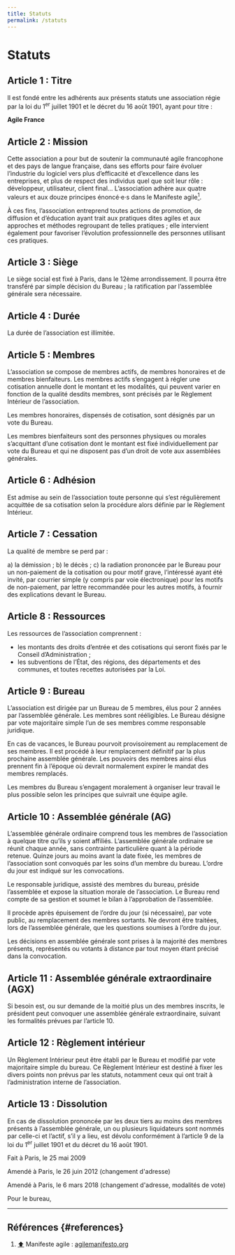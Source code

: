 ```yaml
---
title: Statuts
permalink: /statuts
---
```


# Statuts

## Article 1 : Titre

Il est fondé entre les adhérents aux présents statuts une association régie par la loi du 1<sup>er</sup> juillet 1901 et le décret du 16 août 1901, ayant pour titre :

**Agile France**

## Article 2 : Mission

Cette association a pour but de soutenir la communauté agile francophone et des pays de langue française, dans ses efforts pour faire évoluer l’industrie du logiciel vers plus d’efficacité et d’excellence dans les entreprises, et plus de respect des individus quel que soit leur rôle : développeur, utilisateur, client final… L’association adhère aux quatre valeurs et aux douze principes énoncé·e·s dans le Manifeste agile[<sup>1</sup>](#references).

À ces fins, l’association entreprend toutes actions de promotion, de diffusion et d’éducation ayant trait aux pratiques dites agiles et aux approches et méthodes regroupant de telles pratiques ; elle intervient également pour favoriser l’évolution professionnelle des personnes utilisant ces pratiques.

## Article 3 : Siège

Le siège social est fixé à Paris, dans le 12ème arrondissement. Il pourra être transféré par simple décision du Bureau ; la ratification par l’assemblée générale sera nécessaire.

## Article 4 : Durée

La durée de l’association est illimitée.

## Article 5 : Membres

L’association se compose de membres actifs, de membres honoraires et de membres bienfaiteurs.
Les membres actifs s’engagent à régler une cotisation annuelle dont le montant et les modalités, qui peuvent varier en fonction de la qualité desdits membres, sont précisés par le Règlement Intérieur de l’association.

Les membres honoraires, dispensés de cotisation, sont désignés par un vote du Bureau.

Les membres bienfaiteurs sont des personnes physiques ou morales s’acquittant d’une cotisation dont le montant est fixé individuellement par vote du Bureau et qui ne disposent pas d’un droit de vote aux assemblées générales.

## Article 6 : Adhésion

Est admise au sein de l’association toute personne qui s’est régulièrement acquittée de sa cotisation selon la procédure alors définie par le Règlement Intérieur.

## Article 7 : Cessation

La qualité de membre se perd par :

a) la démission ;
b) le décès ;
c) la radiation prononcée par le Bureau pour un non-paiement de la cotisation ou pour motif grave, l’intéressé ayant été invité, par courrier simple (y compris par voie électronique) pour les motifs de non-paiement, par lettre recommandée pour les autres motifs, à fournir des explications devant le Bureau.

## Article 8 : Ressources

Les ressources de l’association comprennent :

- les montants des droits d’entrée et des cotisations qui seront fixés par le Conseil d’Administration ;
- les subventions de l’État, des régions, des départements et des communes, et toutes recettes autorisées par la Loi.

## Article 9 : Bureau

L’association est dirigée par un Bureau de 5 membres, élus pour 2 années par l’assemblée générale. Les membres sont rééligibles. Le Bureau désigne par vote majoritaire simple l’un de ses membres comme responsable juridique.

En cas de vacances, le Bureau pourvoit provisoirement au remplacement de ses membres. Il est procédé à leur remplacement définitif par la plus prochaine assemblée générale. Les pouvoirs des membres ainsi élus prennent fin à l’époque où devrait normalement expirer le mandat des membres remplacés.

Les membres du Bureau s’engagent moralement à organiser leur travail le plus possible selon les principes que suivrait une équipe agile.

## Article 10 : Assemblée générale (AG)

L’assemblée générale ordinaire comprend tous les membres de l’association à quelque titre qu’ils y soient affiliés.
L’assemblée générale ordinaire se réunit chaque année, sans contrainte particulière quant à la période retenue. Quinze jours au moins avant la date fixée, les membres de l’association sont convoqués par les soins d’un membre du bureau. L’ordre du jour est indiqué sur les convocations.

Le responsable juridique, assisté des membres du bureau, préside l’assemblée et expose la situation morale de l’association.
Le Bureau rend compte de sa gestion et soumet le bilan à l’approbation de l’assemblée.

Il procède après épuisement de l’ordre du jour (si nécessaire), par vote public, au remplacement des membres sortants.
Ne devront être traitées, lors de l’assemblée générale, que les questions soumises à l’ordre du jour.

Les décisions en assemblée générale sont prises à la majorité des membres présents, représentés ou votants à distance par tout moyen étant précisé dans la convocation.

## Article 11 : Assemblée générale extraordinaire (AGX)

Si besoin est, ou sur demande de la moitié plus un des membres inscrits, le président peut convoquer une assemblée générale extraordinaire, suivant les formalités prévues par l’article 10.

## Article 12 : Règlement intérieur

Un Règlement Intérieur peut être établi par le Bureau et modifié par vote majoritaire simple du bureau. Ce Règlement Intérieur est destiné à fixer les divers points non prévus par les statuts, notamment ceux qui ont trait à l’administration interne de l’association.

## Article 13 : Dissolution

En cas de dissolution prononcée par les deux tiers au moins des membres présents à l’assemblée générale, un ou plusieurs liquidateurs sont nommés par celle-ci et l’actif, s’il y a lieu, est dévolu conformément à l’article 9 de la loi du 1<sup>er</sup> juillet 1901 et du décret du 16 août 1901.

Fait à Paris, le 25 mai 2009

Amendé à Paris, le 26 juin 2012 (changement d'adresse)

Amendé à Paris, le 6 mars 2018 (changement d'adresse, modalités de vote)

Pour le bureau,


- - - -

## Références {#references}

1. [⬆️](#article-2-mission) Manifeste agile : [agilemanifesto.org](https://agilemanifesto.org/iso/fr/manifesto.html)

